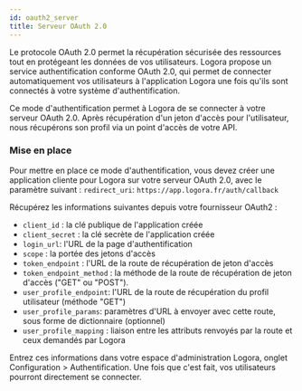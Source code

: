 ```yaml
---
id: oauth2_server
title: Serveur OAuth 2.0
---
```


Le protocole OAuth 2.0 permet la récupération sécurisée des ressources tout en protégeant les données de vos utilisateurs. Logora propose un service authentification conforme OAuth 2.0, qui permet de connecter automatiquement vos utilisateurs à l'application Logora une fois qu'ils sont connectés à votre système d'authentification.

Ce mode d'authentification permet à Logora de se connecter à votre serveur OAuth 2.0. Après récupération d'un jeton d'accès pour l'utilisateur, nous récupérons son profil via un point d'accès de votre API.

### Mise en place

Pour mettre en place ce mode d'authentification, vous devez créer une application cliente pour Logora sur votre serveur OAuth 2.0, avec le paramètre suivant :
   `redirect_uri`: `https://app.logora.fr/auth/callback`

Récupérez les informations suivantes depuis votre fournisseur OAuth2 :
- `client_id` : la clé publique de l'application créée
- `client_secret` : la clé secrète de l'application créée
- `login_url`: l'URL de la page d'authentification
- `scope` : la portée des jetons d'accès
- `token_endpoint` : l'URL de la route de récupération de jeton d'accès
- `token_endpoint_method` : la méthode de la route de récupération de jeton d'accès ("GET" ou "POST").
- `user_profile_endpoint`: l'URL de la route de récupération du profil utilisateur (méthode "GET")
- `user_profile_params`: paramètres d'URL à envoyer avec cette route, sous forme de dictionnaire (optionnel)
- `user_profile_mapping` : liaison entre les attributs renvoyés par la route et ceux demandés par Logora

Entrez ces informations dans votre espace d'administration Logora, onglet Configuration > Authentification.
Une fois que c'est fait, vos utilisateurs pourront directement se connecter.

